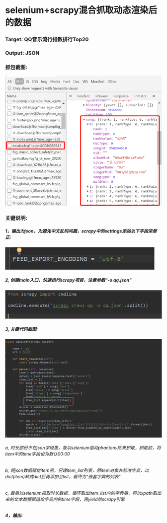 # selenium+scrapy混合抓取动态渲染后的数据
### Target: QQ音乐流行指数排行Top20
### Output: JSON
### 抓包截图:
![img1](https://github.com/ziliang-wang/qq/blob/master/images/%E5%BE%AE%E4%BF%A1%E6%88%AA%E5%9B%BE_20200424164028.png)
### 关键说明:
##### 1，输出为json，为避免中文乱码问题，scrapy中的settings添加以下字段来修正:
![img2](https://github.com/ziliang-wang/qq/blob/master/images/%E5%BE%AE%E4%BF%A1%E6%88%AA%E5%9B%BE_20200424163906.png)
##### 2, 创建main入口，快速运行scrapy项目，注意参数"-o qq.json"
![img3](https://github.com/ziliang-wang/qq/blob/master/images/%E5%BE%AE%E4%BF%A1%E6%88%AA%E5%9B%BE_20200424163919.png)
##### 3, 关键代码截图:
![img4](https://github.com/ziliang-wang/qq/blob/master/images/%E5%BE%AE%E4%BF%A1%E6%88%AA%E5%9B%BE_20200424164403.png)
###### a, 时长部份不在json字段里，故以selenium驱动phantomJS来抓取，抓取前，将item中的time字段设为默认00:00
###### b, 将json数据赋给item后，另建item_list列表，原item对象非标准字典，以dict(item)转成dict后再添加至list，最终为"嵌套字典的列表"
###### c, 最后以selenium抓取时长数据，循环取出item_list内的字典后，再以xpath取出来的文本数据赋值给字典内的time字段，再yield给scrapy引擎
##### 4，输出:


